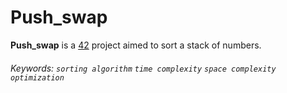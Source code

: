 # Push_swap
**Push_swap** is a [42] project aimed to sort a stack of numbers.

###### Keywords: *`sorting algorithm` `time complexity` `space complexity` `optimization`*

[42]: https://www.42.fr/
